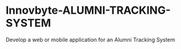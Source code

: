 # Innovbyte-ALUMNI-TRACKING-SYSTEM
Develop a web or mobile application for an Alumni Tracking System
